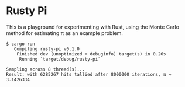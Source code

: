 # Rusty Pi

This is a playground for experimenting with Rust, using the Monte Carlo method for estimating π as an example problem.

```
$ cargo run
   Compiling rusty-pi v0.1.0
    Finished dev [unoptimized + debuginfo] target(s) in 0.26s
     Running `target/debug/rusty-pi`

Sampling across 8 thread(s)...
Result: with 6285267 hits tallied after 8000000 iterations, π ≈ 3.1426334
```
